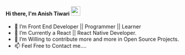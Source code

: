 #### Hi there, I'm Anish Tiwari <img src="https://media.giphy.com/media/hvRJCLFzcasrR4ia7z/giphy.gif" width="25px" height="25px">
<ul>
<li> 👀 I’m Front End Developer || Programmer || Learner</li>
<li> 🌱 I’m Currently a React || React Native Developer.</li>
<li> 💞️ I’m Willing to contribute more and more in Open Source Projects.</li>
<li> 📫 Feel Free to Contact me....</li>
  </ul>
<!--
**AnishTiwari16/AnishTiwari16** is a ✨ _special_ ✨ repository because its `README.md` (this file) appears on your GitHub profile.

Here are some ideas to get you started:

- 🔭 I’m currently working on ...
- 🌱 I’m currently learning ...
- 👯 I’m looking to collaborate on ...
- 🤔 I’m looking for help with ...
- 💬 Ask me about ...
- 📫 How to reach me: ...
- 😄 Pronouns: ...
- ⚡ Fun fact: ...
-->
